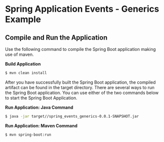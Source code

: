# Spring Application Events - Generics Example

## Compile and Run the Application
Use the following command to compile the Spring Boot application making use of maven.

**Build Application**
```bash
$ mvn clean install
```

After you have successfully built the Spring Boot application, the compiled artifact can be found in the target directory. There are several ways to run the Spring Boot application. You can use either of the two commands below to start the Spring Boot Application.

**Run Application: Java Command**
```bash
$ java -jar target//spring_events_generics-0.0.1-SNAPSHOT.jar
```

**Run Application: Maven Command**
```bash
$ mvn spring-boot:run
```

